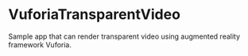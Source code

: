 VuforiaTransparentVideo
=======================

Sample app that can render transparent video using augmented reality framework Vuforia.
